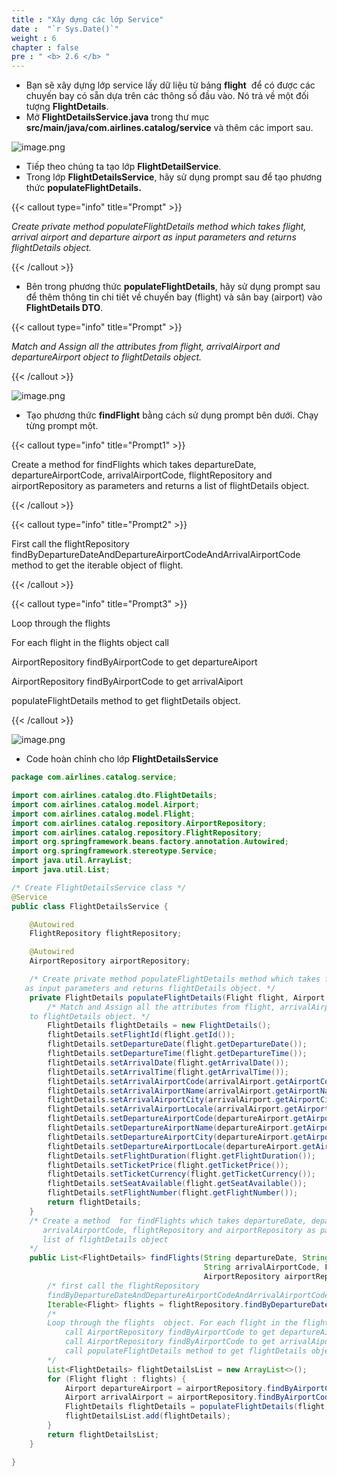 ```yaml
---
title : "Xây dựng các lớp Service"
date :  "`r Sys.Date()`" 
weight : 6
chapter : false
pre : " <b> 2.6 </b> "
---
```


- Bạn sẽ xây dựng lớp service lấy dữ liệu từ bảng **flight**  để có được các chuyến bay có sẵn dựa trên các thông số đầu vào. Nó trả về một đối tượng **FlightDetails**.
- Mở **FlightDetailsService.java** trong thư mục **src/main/java/com.airlines.catalog/service** và thêm các import sau.

![image.png](/images/module_1/service_classes/image.png)

- Tiếp theo chúng ta tạo lớp **FlightDetailService**.
- Trong lớp **FlightDetailsService**, hãy sử dụng prompt sau để tạo phương thức **populateFlightDetails.**

{{< callout type="info" title="Prompt" >}}

*Create private method populateFlightDetails method which takes flight, arrival airport and departure airport as input parameters and returns flightDetails object.*

{{< /callout >}}

- Bên trong phương thức **populateFlightDetails**, hãy sử dụng prompt sau để thêm thông tin chi tiết về chuyến bay (flight) và sân bay (airport) vào **FlightDetails DTO**.

{{< callout type="info" title="Prompt" >}}

*Match and Assign all the attributes from flight, arrivalAirport and departureAirport object to flightDetails object.*

{{< /callout >}}

![image.png](/images/module_1/service_classes/image_1.png)

- Tạo phương thức **findFlight** bằng cách sử dụng prompt bên dưới. Chạy từng prompt một.

{{< callout type="info" title="Prompt1" >}}

Create a method for findFlights which takes departureDate, departureAirportCode, arrivalAirportCode, flightRepository and airportRepository as parameters and returns a list of flightDetails object.

{{< /callout >}}

{{< callout type="info" title="Prompt2" >}}

First call the flightRepository findByDepartureDateAndDepartureAirportCodeAndArrivalAirportCode method to get the iterable object of flight.

{{< /callout >}}

{{< callout type="info" title="Prompt3" >}}

Loop through the flights

For each flight in the flights object call

AirportRepository findByAirportCode to get departureAiport

AirportRepository findByAirportCode to get arrivalAiport

populateFlightDetails method to get flightDetails object.

{{< /callout >}}

![image.png](/images/module_1/service_classes/image_2.png)

- Code hoàn chỉnh cho lớp **FlightDetailsService**

```java
package com.airlines.catalog.service;

import com.airlines.catalog.dto.FlightDetails;
import com.airlines.catalog.model.Airport;
import com.airlines.catalog.model.Flight;
import com.airlines.catalog.repository.AirportRepository;
import com.airlines.catalog.repository.FlightRepository;
import org.springframework.beans.factory.annotation.Autowired;
import org.springframework.stereotype.Service;
import java.util.ArrayList;
import java.util.List;

/* Create FlightDetailsService class */
@Service
public class FlightDetailsService {

    @Autowired
    FlightRepository flightRepository;

    @Autowired
    AirportRepository airportRepository;

    /* Create private method populateFlightDetails method which takes flight, arrival airport and departure airport
   as input parameters and returns flightDetails object. */
    private FlightDetails populateFlightDetails(Flight flight, Airport arrivalAirport, Airport departureAirport) {
        /* Match and Assign all the attributes from flight, arrivalAirport and departureAirport object
    to flightDetails object. */
        FlightDetails flightDetails = new FlightDetails();
        flightDetails.setFlightId(flight.getId());
        flightDetails.setDepartureDate(flight.getDepartureDate());
        flightDetails.setDepartureTime(flight.getDepartureTime());
        flightDetails.setArrivalDate(flight.getArrivalDate());
        flightDetails.setArrivalTime(flight.getArrivalTime());
        flightDetails.setArrivalAirportCode(arrivalAirport.getAirportCode());
        flightDetails.setArrivalAirportName(arrivalAirport.getAirportName());
        flightDetails.setArrivalAirportCity(arrivalAirport.getAirportCity());
        flightDetails.setArrivalAirportLocale(arrivalAirport.getAirportLocale());
        flightDetails.setDepartureAirportCode(departureAirport.getAirportCode());
        flightDetails.setDepartureAirportName(departureAirport.getAirportName());
        flightDetails.setDepartureAirportCity(departureAirport.getAirportCity());
        flightDetails.setDepartureAirportLocale(departureAirport.getAirportLocale());
        flightDetails.setFlightDuration(flight.getFlightDuration());
        flightDetails.setTicketPrice(flight.getTicketPrice());
        flightDetails.setTicketCurrency(flight.getTicketCurrency());
        flightDetails.setSeatAvailable(flight.getSeatAvailable());
        flightDetails.setFlightNumber(flight.getFlightNumber());
        return flightDetails;
    }
    /* Create a method  for findFlights which takes departureDate, departureAirportCode,
       arrivalAirportCode, flightRepository and airportRepository as parameters and returns a
       list of flightDetails object
    */
    public List<FlightDetails> findFlights(String departureDate, String departureAirportCode,
                                           String arrivalAirportCode, FlightRepository flightRepository,
                                           AirportRepository airportRepository) {
        /* first call the flightRepository
        findByDepartureDateAndDepartureAirportCodeAndArrivalAirportCode method to get the iterable object of flight.*/
        Iterable<Flight> flights = flightRepository.findByDepartureDateAndDepartureAirportCodeAndArrivalAirportCode(departureDate, departureAirportCode, arrivalAirportCode);
        /*
        Loop through the flights  object. For each flight in the flights object
            call AirportRepository findByAirportCode to get departureAiport
            call AirportRepository findByAirportCode to get arrivalAiport
            call populateFlightDetails method to get flightDetails object.
        */
        List<FlightDetails> flightDetailsList = new ArrayList<>();
        for (Flight flight : flights) {
            Airport departureAirport = airportRepository.findByAirportCode(flight.getDepartureAirportCode());
            Airport arrivalAirport = airportRepository.findByAirportCode(flight.getArrivalAirportCode());
            FlightDetails flightDetails = populateFlightDetails(flight, arrivalAirport, departureAirport);
            flightDetailsList.add(flightDetails);
        }
        return flightDetailsList;
    }

}
```